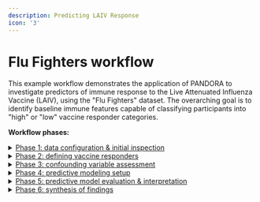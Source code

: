 ```yaml
---
description: Predicting LAIV Response
icon: '3'
---
```


# Flu Fighters workflow

This example workflow demonstrates the application of PANDORA to investigate predictors of immune response to the Live Attenuated Influenza Vaccine (LAIV), using the "Flu Fighters" dataset. The overarching goal is to identify baseline immune features capable of classifying participants into "high" or "low" vaccine responder categories.

**Workflow phases:**

<details>

<summary><a href="phase-1-data-import.md">Phase 1: data configuration &#x26; initial inspection</a></summary>

Prepare the dataset for analysis by uploading it into PANDORA, examining its structure, identifying missing data patterns, and visualizing initial variable distributions and correlations.

**PANDORA Tools Utilized:** [Workspace](https://app.gitbook.com/s/9LdC62ZpkxqvCBTPwVZU/general/workspace), [Data Overview](https://app.gitbook.com/s/9LdC62ZpkxqvCBTPwVZU/data-analysis/discovery/data-overview), [Correlation](https://app.gitbook.com/s/9LdC62ZpkxqvCBTPwVZU/data-analysis/discovery/correlation).

**Outcome:** A foundational understanding of the dataset's characteristics and quality.

</details>

<details>

<summary><a href="phase-2-define-responders.md">Phase 2: defining vaccine responders</a></summary>

Categorize participants into distinct immune response groups (e.g., "high" vs. "low" responders) based on post-vaccination outcome variables. This establishes the target variable for subsequent predictive modeling.

**PANDORA Tools/Methods Utilized:** [t-SNE Analysis](https://app.gitbook.com/s/9LdC62ZpkxqvCBTPwVZU/data-analysis/discovery/t-sne-analysis) (for data-driven clustering) or manual definition based on external biological thresholds.

**Outcome:** A new 'ResponderStatus' variable classifying each participant.

</details>

<details>

<summary><a href="phase-3-confounding-check/">Phase 3: confounding variable assessment</a></summary>

Evaluate whether potential confounding variables (e.g., age, sex, study year) are differentially distributed across the defined responder groups, which could bias downstream analyses.

**PANDORA Tools Utilized:** [t-SNE Analysis](https://app.gitbook.com/s/9LdC62ZpkxqvCBTPwVZU/data-analysis/discovery#t-sne) (visualizing group distributions).

**Outcome:** Assessment of potential confounding to ensure the robustness of predictive findings.

</details>

<details>

<summary><a href="phase-5-model-evaluation.md">Phase 4: predictive modeling setup</a></summary>

Configure and initiate machine learning models within PANDORA, using baseline immune measurements as predictors for the 'ResponderStatus' outcome defined in Phase 2.

**PANDORA Tools Utilized:** [Predictive (SIMON interface).](https://app.gitbook.com/s/9LdC62ZpkxqvCBTPwVZU/data-analysis/predictive#id-1.-simon-machine-learning)

**Outcome:** Trained predictive models ready for evaluation.

</details>

<details>

<summary><a href="phase-5-model-evaluation.md">Phase 5: predictive model evaluation &#x26; interpretation</a></summary>

Assess the performance of the trained models using appropriate metrics (e.g., AUC) and to identify the most influential baseline features driving the predictions using explainable AI techniques.

**PANDORA Tools Utilized:** [Predictive ](https://app.gitbook.com/s/9LdC62ZpkxqvCBTPwVZU/data-analysis/predictive/exploration)(Exploration: Metrics, ROC Curve Analysis, Variable Importance, Model Interpretation).

**Outcome:** Identification of the optimal predictive model(s) and key predictive biomarkers.

</details>

<details>

<summary><a href="phase-6-results.md">Phase 6: synthesis of findings</a></summary>

Consolidate all analytical results, interpret the biological significance of the top predictors, and formulate a comprehensive report on the model's performance and findings.

**PANDORA Tools/External Analysis:** Review of PANDORA outputs, potential pathway enrichment analysis (external), biological literature review etc..

**Outcome:** A complete analytical report with actionable insights.

</details>
